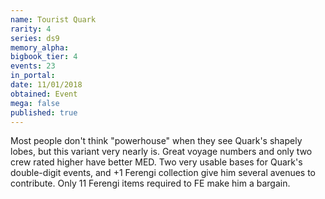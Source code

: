 ```yaml
---
name: Tourist Quark
rarity: 4
series: ds9
memory_alpha:
bigbook_tier: 4
events: 23
in_portal:
date: 11/01/2018
obtained: Event
mega: false
published: true
---
```


Most people don't think "powerhouse" when they see Quark's shapely lobes, but this variant very nearly is. Great voyage numbers and only two crew rated higher have better MED. Two very usable bases for Quark's double-digit events, and +1 Ferengi collection give him several avenues to contribute. Only 11 Ferengi items required to FE make him a bargain.
